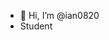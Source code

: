 - 👋 Hi, I’m @ian0820
- Student

<!---
ian0820/ian0820 is a ✨ special ✨ repository because its `README.md` (this file) appears on your GitHub profile.
You can click the Preview link to take a look at your changes.
--->
